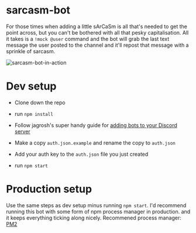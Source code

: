 # sarcasm-bot
For those times when adding a little sArCaSm is all that's needed to get the point across, but you can't be bothered with
all that pesky capitalisation. All it takes is a `!mock @user` command and the bot will grab the last text message the user
posted to the channel and it'll repost that message with a sprinkle of sarcasm.

![sarcasm-bot-in-action](https://puu.sh/CFB6z/25cec89b67.png)

# Dev setup

- Clone down the repo

- run `npm install`

- Follow jagrosh's super handy guide for [adding bots to your Discord server](https://github.com/jagrosh/MusicBot/wiki/Adding-Your-Bot-To-Your-Server)

- Make a copy `auth.json.example` and rename the copy to `auth.json`

- Add your auth key to the `auth.json` file you just created

- run `npm start`

# Production setup
Use the same steps as dev setup minus running `npm start`.
I'd recommend running this bot with some form of npm process manager in production.
and it keeps everything ticking along nicely.
Recommened process manager: [PM2](http://pm2.keymetrics.io/)
